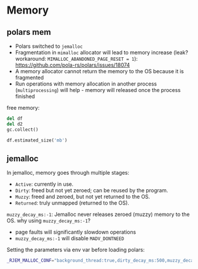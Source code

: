 # Memory

## polars mem
- Polars switched to `jemalloc`
- Fragmentation in `mimalloc` allocator will lead to memory increase (leak? workaround: `MIMALLOC_ABANDONED_PAGE_RESET = 1`): https://github.com/pola-rs/polars/issues/18074
- A memory allocator cannot return the memory to the OS because it is fragmented
- Run operations with memory allocation in another process (`multiprocessing`) will help - memory will released once the process finished

free memory:
```py
del df
del d2
gc.collect()

df.estimated_size('mb')
```

## jemalloc
In jemalloc, memory goes through multiple stages:
- `Active`: currently in use.
- `Dirty`: freed but not yet zeroed; can be reused by the program.
- `Muzzy`: freed and zeroed, but not yet returned to the OS.
- `Returned`: truly unmapped (returned to the OS).

`muzzy_decay_ms:-1`: Jemalloc never releases zeroed (muzzy) memory to the OS.
why using `muzzy_decay_ms:-1`?
- page faults will significantly slowdown operations
- `muzzy_decay_ms:-1` will disable `MADV_DONTNEED`

Setting the parameters via env var before loading polars:
```sh
_RJEM_MALLOC_CONF="background_thread:true,dirty_decay_ms:500,muzzy_decay_ms:-1"
```

